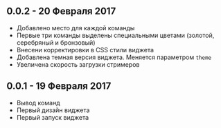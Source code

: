 ## 0.0.2 - 20 Февраля 2017 

- Добавлено место для каждой команды 
- Первые три команды выделены специальными цветами (золотой, серебряный и бронзовый) 
- Внесени корректировки в CSS стили виджета 
- Добавлена темная версия виджета. Меняется параметром `theme`
- Увеличена скорость загрузки стримеров 

## 0.0.1 - 19 Февраля 2017

- Вывод команд
- Первый дизайн виджета 
- Первый запуск виджета 
